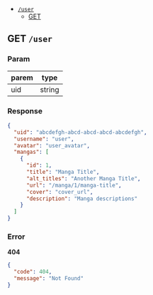 - [`/user`](#user)
  + [GET](#GET-user)

## GET `/user`

### Param
parem | type
--- | ---
uid | string

### Response
```json
{
  "uid": "abcdefgh-abcd-abcd-abcd-abcdefgh",
  "username": "user",
  "avatar": "user_avatar",
  "mangas": [
    {
      "id": 1,
      "title": "Manga Title",
      "alt_titles": "Another Manga Title",
      "url": "/manga/1/manga-title",
      "cover": "cover_url",
      "description": "Manga descriptions"
    }
  ]
}
```

### Error
**404**
```json
{
  "code": 404,
  "message": "Not Found"
}
```

